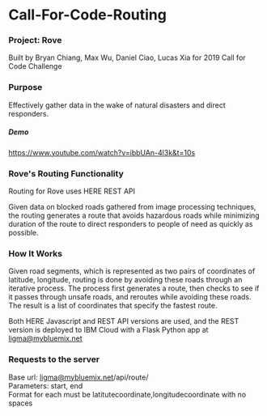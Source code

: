 # Call-For-Code-Routing

### Project: Rove
Built by Bryan Chiang, Max Wu, Daniel Ciao, Lucas Xia for 2019 Call for Code Challenge  

### Purpose
Effectively gather data in the wake of natural disasters and direct responders.

##### Demo
https://www.youtube.com/watch?v=ibbUAn-4l3k&t=10s

### Rove's Routing Functionality
Routing for Rove uses HERE REST API

Given data on blocked roads gathered from image processing techniques, the routing generates a route that avoids hazardous roads while minimizing duration of the route to direct responders to people of need as quickly as possible.

### How It Works
Given road segments, which is represented as two pairs of coordinates of latitude, longitude, routing is done by avoiding these roads through an iterative process. The process first generates a route, then checks to see if it passes through unsafe roads, and reroutes while avoiding these roads. The result is a list of coordinates that specify the fastest route.

Both HERE Javascript and REST API versions are used, and the REST version is deployed to IBM Cloud with a Flask Python app at ligma@mybluemix.net

### Requests to the server
Base url: ligma@mybluemix.net/api/route/  
Parameters: start, end  
Format for each must be latitutecoordinate,longitudecoordinate with no spaces  
